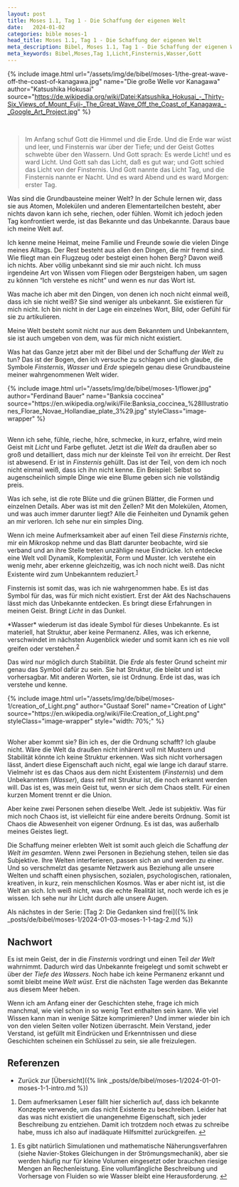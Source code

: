 ```yaml
---
layout: post
title: Moses 1.1, Tag 1 - Die Schaffung der eigenen Welt
date:   2024-01-02
categories: bible moses-1
head_title: Moses 1.1, Tag 1 - Die Schaffung der eigenen Welt
meta_description: Bibel, Moses 1.1, Tag 1 - Die Schaffung der eigenen Welt
meta_keywords: Bibel,Moses,Tag 1,Licht,Finsternis,Wasser,Gott
---
```


{% include image.html
  url="/assets/img/de/bibel/moses-1/the-great-wave-off-the-coast-of-kanagawa.jpg"
  name="Die große Welle vor Kanagawa"
  author="Katsushika Hokusai"
  source="https://de.wikipedia.org/wiki/Datei:Katsushika_Hokusai_-_Thirty-Six_Views_of_Mount_Fuji-_The_Great_Wave_Off_the_Coast_of_Kanagawa_-_Google_Art_Project.jpg"
%}

<br>

> Im Anfang schuf Gott die Himmel und die Erde. Und die Erde war wüst und leer, und Finsternis war über der Tiefe; und der Geist Gottes schwebte über den Wassern. Und Gott sprach: Es werde Licht! und es ward Licht. Und Gott sah das Licht, daß es gut war; und Gott schied das Licht von der Finsternis. Und Gott nannte das Licht Tag, und die Finsternis nannte er Nacht. Und es ward Abend und es ward Morgen: erster Tag.

<span class="first-letter">W</span>as sind die Grundbausteine meiner Welt? In der Schule lernen wir, dass sie aus Atomen, Molekülen und anderen Elementarteilchen besteht, aber nichts davon kann ich sehe, riechen, oder fühlen. Womit ich jedoch jeden Tag konfrontiert werde, ist das Bekannte und das Unbekannte. Daraus baue ich meine Welt auf.

Ich kenne meine Heimat, meine Familie und Freunde sowie die vielen Dinge meines Alltags. Der Rest besteht aus allen den Dingen, die mir fremd sind. Wie fliegt man ein Flugzeug oder besteigt einen hohen Berg? Davon weiß ich nichts. Aber völlig unbekannt sind sie mir auch nicht. Ich muss irgendeine Art von Wissen vom Fliegen oder Bergsteigen haben, um sagen zu können “Ich verstehe es nicht” und wenn es nur das Wort ist.

Was mache ich aber mit den Dingen, von denen ich noch nicht einmal weiß, dass ich sie nicht weiß? Sie sind weniger als unbekannt. Sie existieren für mich nicht. Ich bin nicht in der Lage ein einzelnes Wort, Bild, oder Gefühl für sie zu artikulieren.

Meine Welt besteht somit nicht nur aus dem Bekanntem und Unbekanntem, sie ist auch umgeben von dem, was für mich nicht existiert.

Was hat das Ganze jetzt aber mit der Bibel und der Schaffung *der Welt* zu tun? Das ist der Bogen, den ich versuche zu schlagen und ich glaube, die Symbole *Finsternis*, *Wasser* und *Erde* spiegeln genau diese Grundbausteine meiner wahrgenommenen Welt wider.

<div class="row">
  <div style="margin-bottom: 30px;" class="col-6">
    {% include image.html
      url="/assets/img/de/bibel/moses-1/flower.jpg"
      author="Ferdinand Bauer"
      name="Banksia coccinea"
      source="https://en.wikipedia.org/wiki/File:Banksia_coccinea_%28Illustrationes_Florae_Novae_Hollandiae_plate_3%29.jpg"
      styleClass="image-wrapper"
    %}
  </div>
  <div class="col-6">
    <p style="margin-top: 0;">
      Wenn ich sehe, fühle, rieche, höre, schmecke, in kurz, erfahre, wird mein Geist mit <i>Licht</i> und Farbe geflutet. Jetzt ist <i>die Welt</i> da draußen aber so groß und detailliert, dass mich nur der kleinste Teil von ihr erreicht. Der Rest ist abwesend. Er ist in <i>Finsternis</i> gehüllt. Das ist der Teil, von dem ich noch nicht einmal weiß, dass ich ihn nicht kenne. Ein Beispiel: Selbst so augenscheinlich simple Dinge wie eine Blume geben sich nie vollständig preis.
    </p>
    <p>
      Was ich sehe, ist die rote Blüte und die grünen Blätter, die Formen und einzelnen Details. Aber was ist mit den Zellen? Mit den Molekülen, Atomen, und was auch immer darunter liegt? Alle die Feinheiten und Dynamik gehen an mir verloren. Ich sehe nur ein simples Ding.
    </p>
  </div>
</div>

Wenn ich meine Aufmerksamkeit aber auf einen Teil diese *Finsternis* richte, mir ein Mikroskop nehme und das Blatt darunter beobachte, wird sie verband und an ihre Stelle treten unzählige neue Eindrücke. Ich entdecke eine Welt voll Dynamik, Komplexität, Form und Muster. Ich verstehe ein wenig mehr, aber erkenne gleichzeitig, was ich noch nicht weiß. Das nicht Existente wird zum Unbekanntem reduziert.<sup id="fnref:1" role="doc-noteref"><a href="#fn:1" class="footnote" rel="footnote">1</a></sup>

<div class="row">
  <div class="col-6">
    <p style="margin-top: 0;">
      Finsternis ist somit das, was ich nie wahrgenommen habe. Es ist das Symbol für das, was für mich nicht existiert. Erst der Akt des Nachschauens lässt mich das Unbekannte entdecken. Es bringt diese Erfahrungen in meinen Geist. Bringt <i>Licht</i> in das Dunkel.
    </p>
    <p>
      *Wasser* wiederum ist das ideale Symbol für dieses Unbekannte. Es ist materiell, hat Struktur, aber keine Permanenz. Alles, was ich erkenne, verschwindet im nächsten Augenblick wieder und somit kann ich es nie voll greifen oder verstehen.<sup id="fnref:2" role="doc-noteref"><a href="#fn:2" class="footnote" rel="footnote">2</a></sup>
    </p>
    <p>
      Das wird nur möglich durch Stabilität. Die <i>Erde</i> als fester Grund scheint mir genau das Symbol dafür zu sein. Sie hat Struktur, die bleibt und ist vorhersagbar. Mit anderen Worten, sie ist Ordnung. Erde ist das, was ich verstehe und kenne.
  </div>
  <div style="margin-bottom: 30px;" class="col-6">
    {% include image.html
      url="/assets/img/de/bibel/moses-1/creation_of_Light.png"
      author="Gustaaf Sorel"
      name="Creation of Light"
      source="https://en.wikipedia.org/wiki/File:Creation_of_Light.png"
      styleClass="image-wrapper"
      style="width: 70%;"
    %}
  </div>
</div>

Woher aber kommt sie? Bin ich es, der die Ordnung schafft? Ich glaube nicht. Wäre die Welt da draußen nicht inhärent voll mit Mustern und Stabilität könnte ich keine Struktur erkennen. Was sich nicht vorhersagen lässt, ändert diese Eigenschaft auch nicht, egal wie lange ich darauf starre. Vielmehr ist es das Chaos aus dem nicht Existentem (*Finsternis*) und dem Unbekanntem (*Wasser*), dass reif mit Struktur ist, die noch erkannt werden will. Das ist es, was mein Geist tut, wenn er sich dem Chaos stellt. Für einen kurzen Moment trennt er die Union.

Aber keine zwei Personen sehen dieselbe Welt. Jede ist subjektiv. Was für mich noch Chaos ist, ist vielleicht für eine andere bereits Ordnung. Somit ist Chaos die Abwesenheit von eigener Ordnung. Es ist das, was außerhalb meines Geistes liegt.

Die Schaffung meiner erlebten Welt ist somit auch gleich die Schaffung *der Welt im gesamten*. Wenn zwei Personen in Beziehung stehen, teilen sie das Subjektive. Ihre Welten interferieren, passen sich an und werden zu einer. Und so verschmelzt das gesamte Netzwerk aus Beziehung alle unsere Welten und schafft einen physischen, sozialen, psychologischen, rationalen, kreativen, in kurz, rein menschlichen Kosmos. Was er aber nicht ist, ist die Welt an sich. Ich weiß nicht, was die echte Realität ist, noch werde ich es je wissen. Ich sehe nur ihr Licht durch alle unsere Augen.

Als nächstes in der Serie: [Tag 2: Die Gedanken sind frei]({% link _posts/de/bibel/moses-1/2024-01-03-moses-1-1-tag-2.md %})

## Nachwort
Es ist mein Geist, der in die *Finsternis* vordringt und einen Teil *der Welt* wahrnimmt. Dadurch wird das Unbekannte freigelegt und somit schwebt er über der *Tiefe des Wassers*. Noch habe ich keine Permanenz erkannt und somit bleibt meine *Welt wüst*. Erst die nächsten Tage werden das Bekannte aus diesem Meer heben.

Wenn ich am Anfang einer der Geschichten stehe, frage ich mich manchmal, wie viel schon in so wenig Text enthalten sein kann. Wie viel Wissen kann man in wenige Sätze komprimieren? Und immer wieder bin ich von den vielen Seiten voller Notizen überrascht. Mein Verstand, jeder Verstand, ist gefüllt mit Eindrücken und Erkenntnissen und diese Geschichten scheinen ein Schlüssel zu sein, sie alle freizulegen.

## Referenzen
* Zurück zur [Übersicht]({% link _posts/de/bibel/moses-1/2024-01-01-moses-1-1-intro.md %})

<div class="footnotes" role="doc-endnotes">
  <ol>
    <li id="fn:1" role="doc-endnote">
      <p>Dem aufmerksamen Leser fällt hier sicherlich auf, dass ich bekannte Konzepte verwende, um das nicht Existente zu beschreiben. Leider hat das was nicht existiert die unangenehme Eigenschaft, sich jeder Beschreibung zu entziehen. Damit ich trotzdem noch etwas zu schreibe habe, muss ich also auf inadäquate Hilfsmittel zurückgreifen.&nbsp;<a href="#fnref:1" class="reversefootnote" role="doc-backlink">↩</a></p>
    </li>
  </ol>
</div>

<div class="footnotes" role="doc-endnotes">
  <ol>
    <li id="fn:2" role="doc-endnote">
      <p>Es gibt natürlich Simulationen und mathematische Näherungsverfahren (siehe Navier-Stokes Gleichungen in der Strömungsmechanik), aber sie werden häufig nur für kleine Volumen eingesetzt oder brauchen riesige Mengen an Rechenleistung. Eine vollumfängliche Beschreibung und Vorhersage von Fluiden so wie Wasser bleibt eine Herausforderung.&nbsp;<a href="#fnref:2" class="reversefootnote" role="doc-backlink">↩</a></p>
    </li>
  </ol>
</div>
